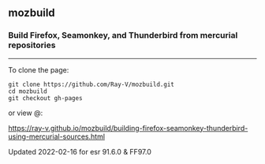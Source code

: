 
## mozbuild

### Build Firefox, Seamonkey, and Thunderbird from mercurial repositories
----

To clone the page:
```
git clone https://github.com/Ray-V/mozbuild.git
cd mozbuild
git checkout gh-pages
```

or view @:  

https://ray-v.github.io/mozbuild/building-firefox-seamonkey-thunderbird-using-mercurial-sources.html


Updated 2022-02-16 for esr 91.6.0 & FF97.0
